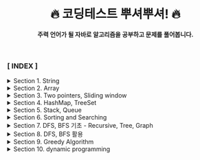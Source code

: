 <div align="center">

<h1>🔥 코딩테스트 뿌셔뿌셔! 🔥 </h1>

<b>주력 언어가 될 자바로 알고리즘을 공부하고 문제를 풀어봅니다.</b>

</div>

<br>

### **[ INDEX ]**

<details>
<summary>Section 1. String</summary>

1. [문자 찾기](src/com/algorithm/section1/section1_01)
2. [대소문자 변환](src/com/algorithm/section1/section1_02)
3. [문장 속 단어 (indexOf(), substring())](src/com/algorithm/section1/section1_03)
4. [단어 뒤집기 (StringBuilder 이용법 또는 직접뒤집기)](src/com/algorithm/section1/section1_04)
5. [특정 문자 뒤집기 (toCharArray())](src/com/algorithm/section1/section1_05)
6. [중복문자제거](src/com/algorithm/section1/section1_06)
7. [회문문자열](src/com/algorithm/section1/section1_07)
8. [유효한 팰린드롬 (replaceAll 정규식이용)](src/com/algorithm/section1/section1_08)
9. [숫자만 추출](src/com/algorithm/section1/section1_09)
10. [가장 짧은 문자거리](src/com/algorithm/section1/section1_10)
11. [문자열 압축](src/com/algorithm/section1/section1_11)
12. [암호 (replace(), parseInt(string, 2))](src/com/algorithm/section1/section1_12)

</details>

<details>
<summary>Section 2. Array</summary>

1. [큰 수 출력하기](src/com/algorithm/section2/section2_01)
2. [보이는 학생](src/com/algorithm/section2/section2_02)
3. [가위바위보](src/com/algorithm/section2/section2_03)
4. [피보나치 수열](src/com/algorithm/section2/section2_04)
5. [소수 (에라토스테네스 체)](src/com/algorithm/section2/section2_05)
6. [뒤집은 소수](src/com/algorithm/section2/section2_06)
7. [점수계산](src/com/algorithm/section2/section2_07)
8. [등수구하기](src/com/algorithm/section2/section2_08)
9. [격자판 최대합](src/com/algorithm/section2/section2_09)
10. [봉우리](src/com/algorithm/section2/section2_10)
11. [임시반장 정하기](src/com/algorithm/section2/section2_11)
12. [멘토링](src/com/algorithm/section2/section2_12)
</details>

<details>
<summary>Section 3. Two pointers, Sliding window</summary>

1. [두 배열 합치기 (two pointers algorithm)](src/com/algorithm/section3/section3_01)
2. [공통원소 구하기(two pointers algorithm)](src/com/algorithm/section3/section3_02)
3. [최대 매출 (Sliding window)](src/com/algorithm/section3/section3_03)
4. [연속부분 수열 (복합적 문제)](src/com/algorithm/section3/section3_04)
5. [연속된 자연수의 합 (two pointers)](src/com/algorithm/section3/section3_05)
6. [연속된 자연수의 합 (수학)](src/com/algorithm/section3/section3_06)
7. [최대 길이 연속부분 수열 (복합적 문제)](src/com/algorithm/section3/section3_07)
</details>

<details>
<summary>Section 4. HashMap, TreeSet</summary>

1. [학급 회장 (HashMap)](src/com/algorithm/section4/section4_01)
2. [아나그램 (HashMap)](src/com/algorithm/section4/section4_02)
3. [매출액의 종류 (Hash, sliding window)](src/com/algorithm/section4/section4_03)
4. [모든 아나그램 찾기 (Hash, sliding window : 시간복잡도 O(n))](src/com/algorithm/section4/section4_04)
5. [K번째 큰 수](src/com/algorithm/section4/section4_05)
</details>

<details>
<summary>Section 5. Stack, Queue</summary>

1. [올바른 괄호](src/com/algorithm/section5/section5_01)
2. [괄호 문자 제거](src/com/algorithm/section5/section5_02)
3. [크레인 인형뽑기(카카오)](src/com/algorithm/section5/section5_03)
4. [후위식 연산(postfix)](src/com/algorithm/section5/section5_04)
5. [쇠막대기](src/com/algorithm/section5/section5_05)
6. [공주 구하기](src/com/algorithm/section5/section5_06)
7. [교육과정 설계](src/com/algorithm/section5/section5_07)
8. [응급실](src/com/algorithm/section5/section5_08)
</details>

<details>
<summary>Section 6. Sorting and Searching</summary>

1. [선택정렬](src/com/algorithm/section6/section6_01)
2. [버블정렬](src/com/algorithm/section6/section6_02)
3. [삽입정렬](src/com/algorithm/section6/section6_03)
4. [LRU (캐시, 카카오 변형)](src/com/algorithm/section6/section6_04)
5. [중복확인](src/com/algorithm/section6/section6_05)
6. [장난꾸러기](src/com/algorithm/section6/section6_06)
7. 좌표 정렬 (compareTo)
8. 이분검색
9. 뮤직비디오 (결정알고리즘)
10. 마구간 정하기(결정알고리즘)
</details>

<details>
<summary>Section 7. DFS, BFS 기초 - Recursive, Tree, Graph</summary>

1. 재귀함수 (스택프레임)
2. 이진수 출력 (재귀)
3. 팩토리얼
4. 피보나치 재귀 (메모이제이션)
5. 이진트리순회 (DFS : Depth-First Search)
6. 부분집합 구하기 (DFS)
7. 이진트리 레벨탐색 (BFS : Breadth-First Search)
8. 송아지 찾기1 (BFS)
9. Tree 말단노드까지의 까장 짧은 경로 (DFS)
10. Tree 말단노드까지의 까장 짧은 경로 (BFS)
11. 그래프와 인접행렬
12. 경로탐색 (DFS)
13. 경로탐색 (인접리스트, ArrayList)
14. 그래프 최단거리 (BFS)
</details>

<details>
<summary>Section 8. DFS, BFS 활용</summary>

1. 합이 같은 부분집합
2. 바둑이 승차
3. 최대점수 구하기
4. 중복순열
5. 동전교환
6. 순열 구하기
7. 조합수 (메모이제이션)
8. 수열 추측하기
9. 조합 구하기
10. 미로탐색 (DFS)
11. 미로의 최단거리 통로 (BFS)
12. 토마토 (BFS)
13. 섬나라 아일랜드 (DFS)
14. 섬나라 아일랜드 (BFS)
15. 피자배달거리 (DFS)
</details>

<details>
<summary>Section 9. Greedy Algorithm</summary>

1. 씨름선수
2. 회의실 배정
3. 결혼식
4. 최대수입스케쥴 (PriorityQueue)
5. 다익스트라 알고리즘
6. 친구인가 (Uion & Find)
7. 원더랜드 (크루스칼 : Uion & Find)
8. 원더랜드 (프림 : PriorityQueue)
</details>

<details>
<summary>Section 10. dynamic programming</summary>

1. 계단오르기
2. 돌다리 건너기
3. 최대부분증가수열 (LIS)
4. 가장 높은 탑 쌓기 (LIS 응용)
5. 동전교환 (냅색 알고리즘)
6. 최대점수 구하기 (냅색 알고리즘)
7. 풀어보면 좋은 문제 목록
</details>



